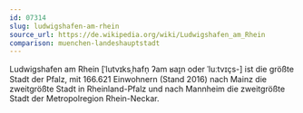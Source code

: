 ```yaml
---
id: 07314
slug: ludwigshafen-am-rhein
source_url: https://de.wikipedia.org/wiki/Ludwigshafen_am_Rhein
comparison: muenchen-landeshauptstadt
---
```


Ludwigshafen am Rhein [ˈlutvɪksˌhafn̩ ʔam ʁaɪ̯n oder ˈluːtvɪçs-] ist die größte Stadt der Pfalz, mit 166.621 Einwohnern (Stand 2016) nach Mainz die zweitgrößte Stadt in Rheinland-Pfalz und nach Mannheim die zweitgrößte Stadt der Metropolregion Rhein-Neckar.
